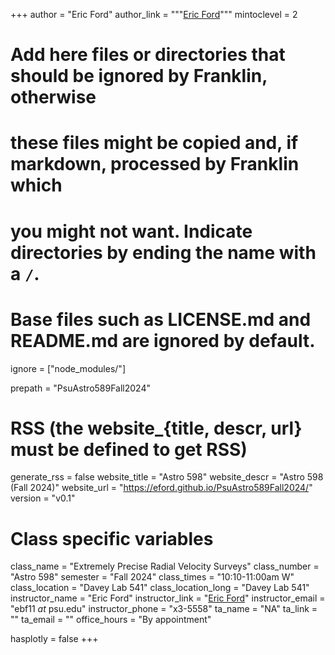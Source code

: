 +++
author = "Eric Ford"
author_link = """<a href="https://science.psu.edu/astro/people/ebf11">Eric Ford</a>"""
mintoclevel = 2

# Add here files or directories that should be ignored by Franklin, otherwise
# these files might be copied and, if markdown, processed by Franklin which
# you might not want. Indicate directories by ending the name with a `/`.
# Base files such as LICENSE.md and README.md are ignored by default.
ignore = ["node_modules/"]

prepath = "PsuAstro589Fall2024"


# RSS (the website_{title, descr, url} must be defined to get RSS)
generate_rss = false
website_title = "Astro 598"
website_descr = "Astro 598 (Fall 2024)"
website_url   = "https://eford.github.io/PsuAstro589Fall2024/"
version = "v0.1"

# Class specific variables
class_name = "Extremely Precise Radial Velocity Surveys"
class_number = "Astro 598"
semester = "Fall 2024"
class_times = "10:10-11:00am W"
class_location = "Davey Lab 541"
class_location_long = "Davey Lab 541"
instructor_name = "Eric Ford"
instructor_link = "[Eric Ford](https://science.psu.edu/astro/people/ebf11)"
instructor_email = "ebf11 _at_ psu.edu"
instructor_phone = "x3-5558"
ta_name = "NA" 
ta_link = "[]()" 
ta_email = "" 
office_hours = "By appointment"


hasplotly = false
+++
